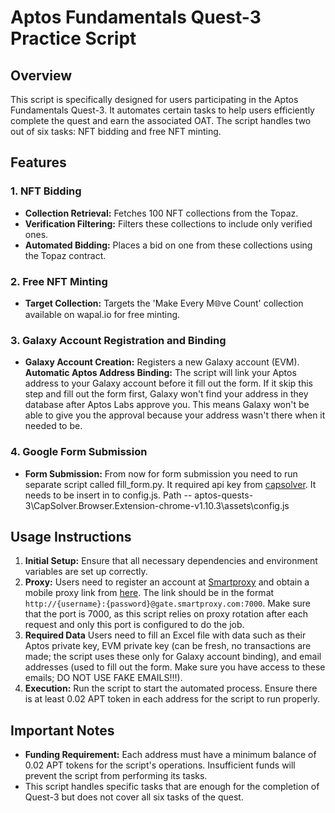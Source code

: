 # Aptos Fundamentals Quest-3 Practice Script

## Overview
This script is specifically designed for users participating in the Aptos Fundamentals Quest-3. It automates certain tasks to help users efficiently complete the quest and earn the associated OAT. The script handles two out of six tasks: NFT bidding and free NFT minting.

## Features

### 1. NFT Bidding
- **Collection Retrieval:** Fetches 100 NFT collections from the Topaz.
- **Verification Filtering:** Filters these collections to include only verified ones.
- **Automated Bidding:** Places a bid on one from these collections using the Topaz contract.

### 2. Free NFT Minting
- **Target Collection:** Targets the 'Make Every M🌐ve Count' collection available on wapal.io for free minting.

### 3. Galaxy Account Registration and Binding
- **Galaxy Account Creation:** Registers a new Galaxy account (EVM).
**Automatic Aptos Address Binding:** The script will link your Aptos address to your Galaxy account before it fill out the form. If it skip this step and fill out the form first, Galaxy won't find your address in they database after Aptos Labs approve you. This means Galaxy won't be able to give you the approval because your address wasn't there when it needed to be.

### 4. Google Form Submission
- **Form Submission:** From now for form submission you need to run separate script called fill_form.py. It required api key from [capsolver](https://dashboard.capsolver.com/dashboard/overview). It needs to be insert in to config.js. Path -- aptos-quests-3\CapSolver.Browser.Extension-chrome-v1.10.3\assets\config.js

## Usage Instructions
1. **Initial Setup:** Ensure that all necessary dependencies and environment variables are set up correctly. 
2. **Proxy:** Users need to register an account at [Smartproxy](https://dashboard.smartproxy.com) and obtain a mobile proxy link from [here](https://dashboard.smartproxy.com/mobile-proxies/proxy-setup). The link should be in the format `http://{username}:{password}@gate.smartproxy.com:7000`. Make sure that the port is 7000, as this script relies on proxy rotation after each request and only this port is configured to do the job.
3. **Required Data** Users need to fill an Excel file with data such as their Aptos private key, EVM private key (can be fresh, no transactions are made; the script uses these only for Galaxy account binding), and email addresses (used to fill out the form. Make sure you have access to these emails; DO NOT USE FAKE EMAILS!!!).
4. **Execution:** Run the script to start the automated process. Ensure there is at least 0.02 APT token in each address for the script to run properly.
 
## Important Notes
- **Funding Requirement:** Each address must have a minimum balance of 0.02 APT tokens for the script's operations. Insufficient funds will prevent the script from performing its tasks.
- This script handles specific tasks that are enough for the completion of Quest-3 but does not cover all six tasks of the quest.
